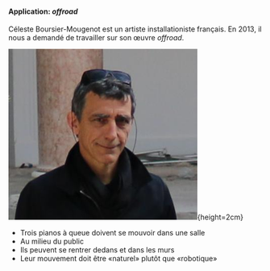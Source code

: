 #### Application: *offroad*

Céleste Boursier-Mougenot est un artiste installationiste français. En 2013, il nous a demandé de travailler sur son
œuvre *offroad*.

![Céleste Boursier-Mougenot](imgs/celeste.jpg){height=2cm}

- Trois pianos à queue doivent se mouvoir dans une salle
- Au milieu du public
- Ils peuvent se rentrer dedans et dans les murs
- Leur mouvement doit être «naturel» plutôt que «robotique»
